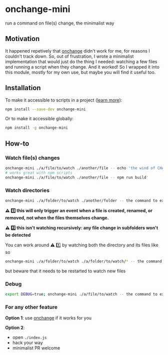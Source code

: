 # onchange-mini
run a command on file(s) change, the minimalist way

## Motivation

It happened repetively that [onchange](https://github.com/Qard/onchange) didn't work for me, for reasons I couldn't track down. So, out of frustration, I wrote a minimalist implementation that would just do the thing I needed: watching a few files and running a script when they change. And it worked! So I wrapped it into this module, mostly for my own use, but maybe you will find it useful too.

## Installation

To make it accessible to scripts in a project ([learn more](http://www.2ality.com/2016/01/locally-installed-npm-executables.html)):
```sh
npm install --save-dev onchange-mini
```
Or to make it accessible globally:
```sh
npm install -g onchange-mini
```

## How-to

### Watch file(s) changes
```sh
onchange-mini ./a/file/to/watch ./another/file -- echo 'the wind of CHAaaAAAaaaNGE ♪ ♫'
# works great with npm scripts
onchange-mini ./a/file/to/watch ./another/file -- npm run build'
```

### Watch directories
```sh
onchange-mini ./a/folder/to/watch ./another/folder -- the command to execute
```
**:warning: :one: this will only trigger an event when a file is created, renamed, or removed, not when the files themselves change.**

**:warning: :two: this isn't watching recursively: any file change in subfolders won't be detected**

You can work around :warning: :one: by watching both the directory and its files like so
```sh
onchange-mini ./a/folder/to/watch ./a/folder/to/watch/* -- the command to execute
```
but beware that it needs to be restarted to watch new files

### Debug
```sh
export DEBUG=true; onchange-mini ./a/file/to/watch -- the command to execute
```

### For any other feature
**Option 1**: use [onchange](https://github.com/Qard/onchange) if it works for you

**Option 2**:
* open `./index.js`
* hack your way
* minimalist PR welcome
